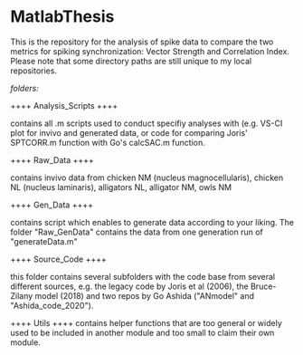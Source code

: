 # MatlabThesis
This is the repository for the analysis of spike data to compare the two metrics for spiking 
synchronization: Vector Strength and Correlation Index.
Please note that some directory paths are still unique to my local repositories.



_folders:_

++++ Analysis_Scripts ++++

contains all .m scripts used to conduct specifiy analyses with (e.g. VS-CI plot for invivo and 
generated data, or code for comparing Joris' SPTCORR.m function with Go's calcSAC.m function.



++++ Raw_Data ++++

contains invivo data from chicken NM (nucleus magnocellularis), chicken NL (nucleus laminaris),
alligators NL, alligator NM, owls NM 



++++ Gen_Data ++++

contains script which enables to generate data according to your liking. The folder "Raw_GenData"
contains the data from one generation run of "generateData.m"



++++ Source_Code ++++

this folder contains several subfolders with the code base from several different sources, e.g.
the legacy code by Joris et al (2006), the Bruce-Zilany model (2018) and two repos by Go Ashida
("ANmodel" and "Ashida_code_2020").



++++ Utils ++++
contains helper functions that are too general or widely used to be included in another module 
and too small to claim their own module.

